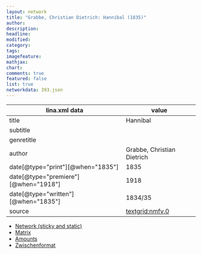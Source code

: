 ```yaml
---
layout: network
title: "Grabbe, Christian Dietrich: Hannibal (1835)"
author:
description:
headline:
modified:
category:
tags:
imagefeature: 
mathjax: 
chart: 
comments: true
featured: false
list: true
networkdata: 393.json
---
```

lina.xml data  | value
------------- | -------------
title|Hannibal
subtitle|
genretitle|
author|Grabbe, Christian Dietrich
date[@type="print"][@when="1835"]|1835
date[@type="premiere"][@when="1918"]|1918
date[@type="written"][@when="1835"]|1834/35
source|[textgrid:nmfv.0](https://textgridlab.org/1.0/tgcrud-public/rest/textgrid:nmfv.0/data)



* [Network (sticky and static)](/linas/network393)
* [Matrix](/linas/matrix393)
* [Amounts](/linas/amount393)
* [Zwischenformat](/linas/lina393 )
